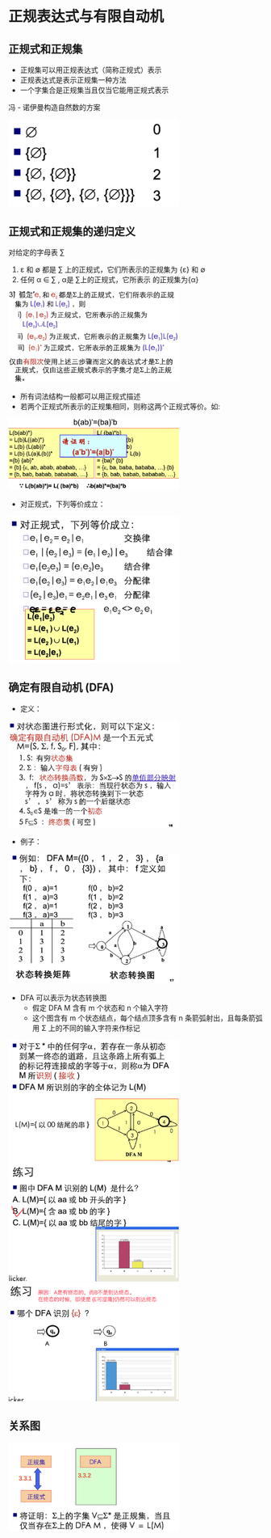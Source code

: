 # 正规表达式与有限自动机

## 正规式和正规集

- 正规集可以用正规表达式（简称正规式）表示
- 正规表达式是表示正规集一种方法
- 一个字集合是正规集当且仅当它能用正规式表示

冯 - 诺伊曼构造自然数的方案

<img src="./03.2.1正规表达式与有限自动机/QQ_1737706710132.png" alt="QQ_1737706710132" style="zoom:33%;" />

## 正规式和正规集的递归定义

对给定的字母表 ∑

1. ε 和 ∅ 都是 ∑ 上的正规式，它们所表示的正规集为 {ε} 和 ∅
2. 任何 α ∈ ∑ , α是 ∑上的正规式，它所表示 的正规集为{α}

<img src="./03.2.1正规表达式与有限自动机/QQ_1737706952387.png" alt="QQ_1737706952387" style="zoom:33%;" />

- 所有词法结构一般都可以用正规式描述
- 若两个正规式所表示的正规集相同，则称这两个正规式等价。如:

<img src="./03.2.1正规表达式与有限自动机/QQ_1737706998768.png" alt="QQ_1737706998768" style="zoom:33%;" />

- 对正规式，下列等价成立：

<img src="./03.2.1正规表达式与有限自动机/QQ_1737707058180.png" alt="QQ_1737707058180" style="zoom:33%;" />

## 确定有限自动机 (DFA)

- 定义：

<img src="./03.2.1正规表达式与有限自动机/QQ_1737707136596.png" alt="QQ_1737707136596" style="zoom:33%;" />

- 例子：

<img src="./03.2.1正规表达式与有限自动机/QQ_1737707151107.png" alt="QQ_1737707151107" style="zoom:33%;" />

- DFA 可以表示为状态转换图
  - 假定 DFA M 含有 m 个状态和 n 个输入字符
  - 这个图含有 m 个状态结点，每个结点顶多含有 n 条箭弧射出，且每条箭弧用 Σ 上的不同的输入字符来作标记

<img src="./03.2.1正规表达式与有限自动机/QQ_1737707197710.png" alt="QQ_1737707197710" style="zoom:33%;" />

<img src="./03.2.1正规表达式与有限自动机/QQ_1737707223304.png" alt="QQ_1737707223304" style="zoom:33%;" />

<img src="./03.2.1正规表达式与有限自动机/QQ_1737707354584.png" alt="QQ_1737707354584" style="zoom:33%;" />

## 关系图

<img src="./03.2.1正规表达式与有限自动机/QQ_1737707368048.png" alt="QQ_1737707368048" style="zoom:33%;" />

































